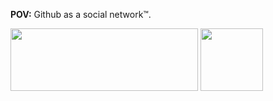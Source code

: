 **POV:** Github as a social network™️.

<p align="left">
  <img src="https://user-images.githubusercontent.com/23410589/197376112-c49cae96-f189-4f36-952d-5fa67fb101e8.jpg" width="300" height="100" />
  <img src="https://user-images.githubusercontent.com/23410589/197375198-0c210450-f300-4885-8f93-8534bf932058.PNG" width="100" height="100" />
</p>

